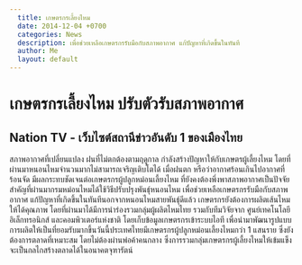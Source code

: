 ```yaml
---
  title: เกษตรกรเลี้ยงไหม
  date: 2014-12-04 +0700		  
  categories: News		
  description: เพื่อช่วยเหลือเกษตรกรรับมือกับสภาพอากาศ แก้ปัญหาที่เกิดขึ้นในทันที	  
  author: Me
  layout: default
---
```


# เกษตรกรเลี้ยงไหม ปรับตัวรับสภาพอากาศ  

## Nation TV - เว็บไซต์สถานีข่าวอันดับ 1 ของเมืองไทย  

สภาพอากาศที่เปลี่ยนแปลง ฝนที่ไม่ตกต้องตามฤดูกาล กำลังสร้างปัญหาให้กับเกษตรผู้เลี้ยงไหม โดยที่ผ่านมาหนอนไหมจำนวนมากไม่สามารถเจริญเติบโตได้ เมื่อฝนตก หรือว่าอากาศร้อนเกินไปอากาศที่ร้อนจัด มีผลกระทบชัดเจนต่อเกษตรกรผู้ปลูกหม่อนเลี้ยงไหม ที่ยังคงต้องพึ่งพาสภาพอากาศเป็นปัจจัยสำคัญที่ผ่านมากรมหม่อนไหมได้ใช้วิธีปรับปรุงพันธุ์หนอนไหม เพื่อช่วยเหลือเกษตรกรรับมือกับสภาพอากาศ แก้ปัญหาที่เกิดขึ้นในทันทีนอกจากหนอนไหมสายพันธุ์ดีแล้ว เกษตรกรยังต้องการผลิตเส้นไหมให้ได้คุณภาพ โดยที่ผ่านมาได้มีการนำร่องรวมกลุ่มผู้ผลิตไหมไทย รวมกับทีมวิจัยจาก ศูนย์เทคโนโลยีอิเล็กทรอนิกส์ และคอมพิวเตอร์แห่งชาติ โดยเก็บข้อมูลเกษตรกรเข้าระบบไอที เพื่อนำมาพัฒนารูปแบบการผลิตให้เป็นที่ยอมรับมากขึ้นวันนี้ประเทศไทยมีเกษตรกรผู้ปลูกหม่อนเลี้ยงไหมกว่า 1 แสนราย ซึ่งยังต้องการตลาดที่เหมาะสม โดยไม่ต้องผ่านพ่อค้าคนกลาง ซึ่งการรวมกลุ่มเกษตรกรผู้เลี้ยงไหมให้เข้มแข็ง จะเป็นกลไกสร้างตลาดได้ในอนาคตจุฑารัตน์
